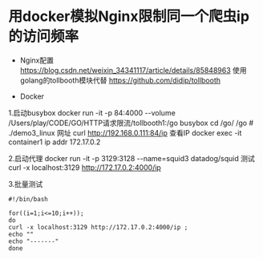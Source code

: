 # 用docker模拟Nginx限制同一个爬虫ip的访问频率

- Nginx配置
https://blog.csdn.net/weixin_34341117/article/details/85848963
使用golang的tollbooth模块代替
https://github.com/didip/tollbooth

- Docker

1.启动busybox
docker run -it -p 84:4000 --volume /Users/play/CODE/GO/HTTP请求限流/tollbooth1:/go busybox
cd /go/
/go # ./demo3_linux
网址
curl http://192.168.0.111:84/ip
查看IP
docker exec -it container1 ip addr
172.17.0.2

2.启动代理
docker run -it -p 3129:3128 --name=squid3  datadog/squid
测试
curl -x localhost:3129 http://172.17.0.2:4000/ip

3.批量测试
```shell script
#!/bin/bash

for((i=1;i<=10;i++));
do
curl -x localhost:3129 http://172.17.0.2:4000/ip ;
echo ""
echo "-------"
done
```
